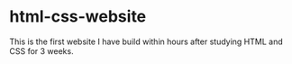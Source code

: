 # html-css-website
This is the first website I have build within hours after studying HTML and CSS for 3 weeks.

